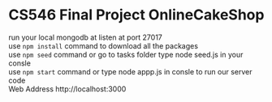 # CS546 Final Project OnlineCakeShop
run your local mongodb at listen at port 27017<br>
use `npm install` command to download all the packages<br>
use `npm seed` command or go to tasks folder type node seed.js in your consle<br>
use `npm start` command or type node appp.js in consle to run our server code<br>
Web Address http://localhost:3000

